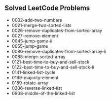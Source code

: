 ## Solved LeetCode Problems
- 0002-add-two-numbers
- 0021-merge-two-sorted-lists
- 0026-remove-duplicates-from-sorted-array
- 0027-remove-element
- 0045-jump-game-ii
- 0055-jump-game
- 0080-remove-duplicates-from-sorted-array-ii
- 0088-merge-sorted-array
- 0121-best-time-to-buy-and-sell-stock
- 0122-best-time-to-buy-and-sell-stock-ii
- 0141-linked-list-cycle
- 0169-majority-element
- 0189-rotate-array
- 0206-reverse-linked-list
- 0908-middle-of-the-linked-list
